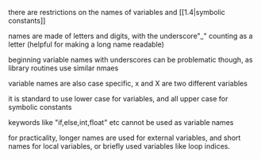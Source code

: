 there are restrictions on the names of variables and [[1.4|symbolic constants]]

names are made of letters and digits, with the underscore"\_" counting as a letter (helpful for making a long name readable)

beginning variable names with underscores can be problematic though, as library routines use similar nmaes

variable names are also case specific, x and X are two different variables

it is standard to use lower case for variables, and all upper case for symbolic constants

keywords like "if,else,int,float" etc cannot be used as variable names

for practicality, longer names are used for external variables, and short names for local variables, or briefly used variables like loop indices. 